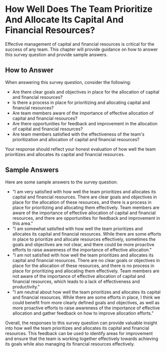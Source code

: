 How Well Does The Team Prioritize And Allocate Its Capital And Financial Resources?
==========================================================================================================

Effective management of capital and financial resources is critical for the success of any team. This chapter will provide guidance on how to answer this survey question and provide sample answers.

How to Answer
-------------

When answering this survey question, consider the following:

* Are there clear goals and objectives in place for the allocation of capital and financial resources?
* Is there a process in place for prioritizing and allocating capital and financial resources?
* Are team members aware of the importance of effective allocation of capital and financial resources?
* Are there opportunities for feedback and improvement in the allocation of capital and financial resources?
* Are team members satisfied with the effectiveness of the team's prioritization and allocation of capital and financial resources?

Your response should reflect your honest evaluation of how well the team prioritizes and allocates its capital and financial resources.

Sample Answers
--------------

Here are some sample answers to the survey question:

* "I am very satisfied with how well the team prioritizes and allocates its capital and financial resources. There are clear goals and objectives in place for the allocation of these resources, and there is a process in place for prioritizing and allocating them effectively. Team members are aware of the importance of effective allocation of capital and financial resources, and there are opportunities for feedback and improvement in this area."
* "I am somewhat satisfied with how well the team prioritizes and allocates its capital and financial resources. While there are some efforts in place to prioritize and allocate resources effectively, sometimes the goals and objectives are not clear, and there could be more proactive efforts to raise awareness of the importance of effective allocation."
* "I am not satisfied with how well the team prioritizes and allocates its capital and financial resources. There are no clear goals or objectives in place for the allocation of these resources, and there is no process in place for prioritizing and allocating them effectively. Team members are not aware of the importance of effective allocation of capital and financial resources, which leads to a lack of effectiveness and productivity."
* "I am neutral about how well the team prioritizes and allocates its capital and financial resources. While there are some efforts in place, I think we could benefit from more clearly defined goals and objectives, as well as more proactive efforts to raise awareness of the importance of effective allocation and gather feedback on how to improve allocation efforts."

Overall, the responses to this survey question can provide valuable insight into how well the team prioritizes and allocates its capital and financial resources. This feedback can be used to identify areas for improvement and ensure that the team is working together effectively towards achieving its goals while also managing its financial resources effectively.
